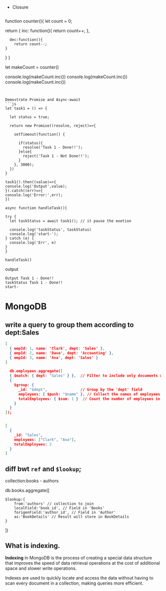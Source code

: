 


- Closure


  ```js
function counter(){
  let count = 0;
  
  
  return {
    inc: function(){
      return count++;
    },
    
      dec:function(){
        return count--;
    }
   
  }
}

let makeCount = counter()
 
console.log(makeCount.inc())
console.log(makeCount.inc())
console.log(makeCount.inc())
  ```


Demostrate Promise and Async-await
  ```js
let task1 = () => {
    
    let status = true;
    
    return new Promise((resolve, reject)=>{
      
      setTimeout(function() {
        
        if(status){
          resolve('Task 1 - Done!!');
        }else{
          reject('Task 1 - Not Done!!');
        }
      }, 3000);
    })
}

task1().then((value)=>{
  console.log('Output',value);
}).catch((err)=>{
  console.log('Error:',err);
})

async function handleTask(){

  try {
    let taskStatus = await task1(); // it pause the exetion
    
    console.log('taskStatus', taskStatus)
    console.log('start-');
  } catch (e) {
    console.log('Err', e)
  }
}

handleTask()
  ```

  output
  ```
Output Task 1 - Done!!
taskStatus Task 1 - Done!!
start-

  ```

  # MongoDB

## write a query to group them according to dept:Sales
```json
[
  { empId: 1, name: 'Clark', dept: 'Sales' },
  { empId: 2, name: 'Dave', dept: 'Accounting' },
  { empId: 3, name: 'Ava', dept: 'Sales' }
]
```

```json
  db.employees.aggregate([
  { $match: { dept: "Sales" } },  // Filter to include only documents where dept is 'Sales'
  { 
    $group: { 
      _id: "$dept",               // Group by the 'dept' field
      employees: { $push: "$name" }, // Collect the names of employees in 'Sales'
      totalEmployees: { $sum: 1 }  // Count the number of employees in 'Sales'
    }
  }
]);
```

```json

[
  {
    _id: "Sales",
    employees: ["Clark", "Ava"],
    totalEmployees: 2
  }
]

```

## diff bwt `ref` and `$lookup`;

collection:books - authors

db.books.aggregate([

    $lookup:{
        from:'authors' // collection to join
        localField:'book_id', // Field in 'Books'
        forigenField:'author_id', // Field in 'Author'
        as:'BookDetails' // Result will store in BookDetails
    }
])

## What is indexing.
**Indexing** in MongoDB is the process of creating a special data structure that improves the speed of data retrieval operations at the cost of additional space and slower write operations. 

Indexes are used to quickly locate and access the data without having to scan every document in a collection, making queries more efficient.